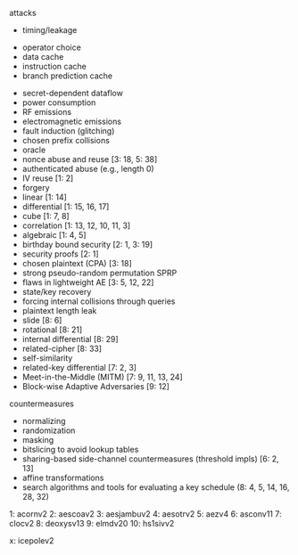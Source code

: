 attacks

- timing/leakage
 + operator choice
 + data cache
 + instruction cache
 + branch prediction cache
- secret-dependent dataflow
- power consumption
- RF emissions
- electromagnetic emissions
- fault induction (glitching)
- chosen prefix collisions
- oracle
- nonce abuse and reuse [3: 18, 5: 38]
- authenticated abuse (e.g., length 0)
- IV reuse [1: 2]
- forgery
- linear [1: 14]
- differential [1: 15, 16, 17]
- cube [1: 7, 8]
- correlation [1: 13, 12, 10, 11, 3]
- algebraic [1: 4, 5]
- birthday bound security [2: 1, 3: 19]
- security proofs [2: 1]
- chosen plaintext (CPA) [3: 18]
- strong pseudo-random permutation SPRP
- flaws in lightweight AE [3: 5, 12, 22]
- state/key recovery
- forcing internal collisions through queries
- plaintext length leak
- slide [8: 6]
- rotational [8: 21]
- internal differential [8: 29]
- related-cipher [8: 33]
- self-similarity
- related-key differential [7: 2, 3]
- Meet-in-the-Middle (MITM) [7: 9, 11, 13, 24]
- Block-wise Adaptive Adversaries [9: 12]

countermeasures
- normalizing
- randomization
- masking
- bitslicing to avoid lookup tables
- sharing-based side-channel countermeasures (threshold impls) [6: 2, 13]
- affine transformations
- search algorithms and tools for evaluating a key schedule (8: 4, 5,
  14, 16, 28, 32)

1: acornv2
2: aescoav2
3: aesjambuv2
4: aesotrv2
5: aezv4
6: asconv11
7: clocv2
8: deoxysv13
9: elmdv20
10: hs1sivv2

x: icepolev2
